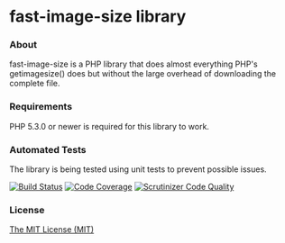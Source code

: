# fast-image-size library

### About

fast-image-size is a PHP library that does almost everything PHP's getimagesize() does but without the large overhead of downloading the complete file.

### Requirements

PHP 5.3.0 or newer is required for this library to work.

### Automated Tests

The library is being tested using unit tests to prevent possible issues.

[![Build Status](https://travis-ci.org/marc1706/fast-image-size.svg?branch=master)](https://travis-ci.org/marc1706/fast-image-size)
[![Code Coverage](https://scrutinizer-ci.com/g/marc1706/fast-image-size/badges/coverage.png?b=master)](https://scrutinizer-ci.com/g/marc1706/fast-image-size/?branch=master)
[![Scrutinizer Code Quality](https://scrutinizer-ci.com/g/marc1706/fast-image-size/badges/quality-score.png?b=master)](https://scrutinizer-ci.com/g/marc1706/fast-image-size/?branch=master)

### License

[The MIT License (MIT)](http://opensource.org/licenses/MIT)
